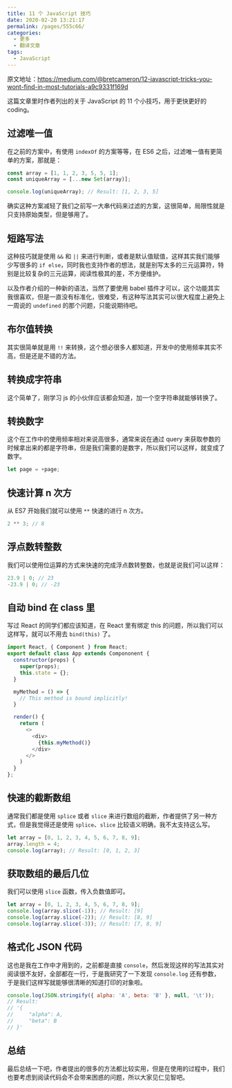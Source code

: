 ```yaml
---
title: 11 个 JavaScript 技巧
date: 2020-02-20 13:21:17
permalink: /pages/555c66/
categories:
  - 更多
  - 翻译文章
tags:
  - JavaScript
---
```


原文地址：https://medium.com/@bretcameron/12-javascript-tricks-you-wont-find-in-most-tutorials-a9c9331f169d

这篇文章里时作者列出的关于 JavaScript 的 11 个小技巧，用于更快更好的 coding。

## 过滤唯一值

在之前的方案中，有使用 `indexOf` 的方案等等，在 ES6 之后，过滤唯一值有更简单的方案，那就是：

```js
const array = [1, 1, 2, 3, 5, 5, 1];
const uniqueArray = [...new Set(array)];

console.log(uniqueArray); // Result: [1, 2, 3, 5]
```

确实这种方案减轻了我们之前写一大串代码来过滤的方案，这很简单，局限性就是只支持原始类型，但是够用了。

## 短路写法

这种技巧就是使用 `&&` 和 `||` 来进行判断，或者是默认值赋值，这样其实我们能够少写很多的 `if else`，同时我也支持作者的想法，就是别写太多的三元运算符，特别是比较复杂的三元运算，阅读性极其的差，不方便维护。

以及作者介绍的一种新的语法，当然了要使用 babel 插件才可以，这个功能其实我很喜欢，但是一直没有标准化，很难受，有这种写法其实可以很大程度上避免上一周说的 `undefined` 的那个问题，只能说期待吧。

## 布尔值转换

其实很简单就是用 `!!` 来转换，这个想必很多人都知道，开发中的使用频率其实不高，但是还是不错的方法。

## 转换成字符串

这个简单了，刚学习 js 的小伙伴应该都会知道，加一个空字符串就能够转换了。

## 转换数字

这个在工作中的使用频率相对来说高很多，通常来说在通过 query 来获取参数的时候拿出来的都是字符串，但是我们需要的是数字，所以我们可以这样，就变成了数字。

```javascript
let page = +page;
```

## 快速计算 n 次方

从 ES7 开始我们就可以使用 `**` 快速的进行 n 次方。

```js
2 ** 3; // 8
```

## 浮点数转整数

我们可以使用位运算的方式来快速的完成浮点数转整数，也就是说我们可以这样：

```js
23.9 | 0; // 23
-23.9 | 0; // -23
```

## 自动 bind 在 class 里

写过 React 的同学们都应该知道，在 React 里有绑定 this 的问题，所以我们可以这样写，就可以不用去 `bind(this)` 了。

```js
import React, { Component } from React;
export default class App extends Compononent {
  constructor(props) {
    super(props);
    this.state = {};
  }

  myMethod = () => {
    // This method is bound implicitly!
  }

  render() {
    return (
      <>
        <div>
          {this.myMethod()}
        </div>
      </>
    )
  }
};
```

## 快速的截断数组

通常我们都是使用 `splice` 或者 `slice` 来进行数组的截断，作者提供了另一种方式，但是我觉得还是使用 `splice`、`slice` 比较语义明确，我不太支持这么写。

```js
let array = [0, 1, 2, 3, 4, 5, 6, 7, 8, 9];
array.length = 4;
console.log(array); // Result: [0, 1, 2, 3]
```

## 获取数组的最后几位

我们可以使用 `slice` 函数，传入负数值即可。

```js
let array = [0, 1, 2, 3, 4, 5, 6, 7, 8, 9];
console.log(array.slice(-1)); // Result: [9]
console.log(array.slice(-2)); // Result: [8, 9]
console.log(array.slice(-3)); // Result: [7, 8, 9]
```

## 格式化 JSON 代码

这也是我在工作中才用到的，之前都是直接 `console`，然后发现这样的写法其实对阅读很不友好，全部都在一行，于是我研究了一下发现 `console.log` 还有参数，于是我们这样写就能够很清晰的知道打印的对象啦。

```js
console.log(JSON.stringify({ alpha: 'A', beta: 'B' }, null, '\t'));
// Result:
// '{
//     "alpha": A,
//     "beta": B
// }'
```

## 总结

最后总结一下吧，作者提出的很多的方法都比较实用，但是在使用的过程中，我们也要考虑到阅读代码会不会带来困惑的问题，所以大家见仁见智吧。
